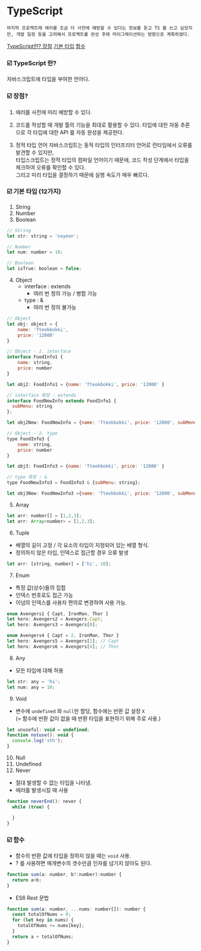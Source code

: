 # TypeScript


    마지막 프로젝트때 에러를 조금 더 사전에 예방할 수 있다는 정보를 듣고 TS 를 쓰고 싶었지만, 개발 일정 등을 고려해서 프로젝트를 완성 후에 마이그레이션하는 방향으로 계획하였다.     

[TypeScript란? ](#☑️-typescript-란)
[장점](#☑️-장점)
[기본 타입](#☑️-기본-타입-12가지)
[함수](#☑️-함수)



### ☑️ TypeScript 란?   
 자바스크립트에 타입을 부여한 언어다.   


### ☑️ 장점?  

1. 에러를 사전에 미리 예방할 수 있다. 

2. 코드를 작성할 때 개발 툴의 기능을 최대로 활용할 수 있다. 
타입에 대한 자동 추론으로 각 타입에 대한 API 를 자동 완성을 제공한다.

3. 정적 타입 언어
자바스크립트는 동적 타입의 인터프리터 언어로 런타임에서 오류를 발견할 수 있지만,   
타입스크립트는 정적 타입의 컴파일 언어이기 때문에, 코드 작성 단계에서 타입을 체크하여 오류를 확인할 수 있다.      
그리고 미리 타입을 결정하기 때문에 실행 속도가 매우 빠르다.    



### ☑️ 기본 타입 (12가지)
1. String
2. Number
3. Boolean

```js
// String
let str: string = 'nayeon';

// Number
let num: number = 10;

// Boolean
let isTrue: boolean = false;

```

4. Object
     - interface : extends  
        - 여러 번 정의 가능 / 병합 가능 
     - type : & 
        - 여러 번 정의 불가능 

```js
// Object
let obj: object = {
    name: 'Tteokbokki',
    price: '12000'
}

// Object - 1. interface
interface FoodInfo1 {
    name: string,
    price: number
}

let obj2: FoodInfo1 = {name: 'Tteokbokki', price: '12000' }

// interface 확장 : extends
interface FoodNewInfo extends FoodInfo1 {
  subMenu: string
};

let obj2New: FoodNewInfo = {name: 'Tteokbokki', price: '12000', subMenu: 'none' }

// Object - 2. type
type FoodInfo3 {
    name: string,
    price: number
}

let obj3: FoodInfo3 = {name: 'Tteokbokki', price: '12000' }

// type 확장 : &
type FoodNewInfo3 = FoodInfo3 & {subMenu: string};

let obj3New: FoodNewInfo3 ={name: 'Tteokbokki', price: '12000', subMenu: 'none' }
```

5. Array
```js
let arr: number[] = [1,2,3];
let arr: Array<number> = [1,2,3];
```
6. Tuple
- 배열의 길이 고정 / 각 요소의 타입이 지정되어 있는 배열 형식.
- 정의하지 않은 타입, 인덱스로 접근할 경우 오류 발생
```js
let arr: [string, number] = ['hi', 10];
```
7. Enum  
- 특정 값(상수)들의 집합
- 인덱스 번호로도 접근 가능
- 이넘의 인덱스를 사용자 편의로 변경하여 사용 가능.
```js
enum Avengers1 { Capt, IronMan, Thor }
let hero: Avengers2 = Avengers.Capt;
let hero: Avengers3 = Avengers[0];

enum Avengers4 { Capt = 2, IronMan, Thor }
let hero: Avengers5 = Avengers[2]; // Capt
let hero: Avengers6 = Avengers[4]; // Thor
```
8. Any
- 모든 타입에 대해 허용
```js
let str: any = 'hi';
let num: any = 10;
```
9. Void
- 변수에 `undefined` 와 `null`만 할당, 함수에는 반환 값 설정 `X`   
(= 함수에 반환 값이 없을 때 반환 타입을 표현하기 위해 주로 사용.)
```js
let unuseful: void = undefined;
function notuse(): void {
  console.log('sth');
}
```
10. Null
11. Undefined
12. Never
- 절대 발생할 수 없는 타입을 나타냄.   
- 에러를 발생시킬 때 사용
```js
function neverEnd(): never {
  while (true) {

  }
}
```

### ☑️ 함수
- 함수의 반환 값에 타입을 정하지 않을 때는 `void` 사용.
- ? 를 사용하면 매개변수의 갯수만큼 인자를 넘기지 않아도 된다.
```js
function sum(a: number, b?:number):number {
  return a+b;
}
```

+ ES6 Rest 문법
```js
function sum(a: number, ...nums: number[]): number {
  const totalOfNums = 0;
  for (let key in nums) {
    totalOfNums += nums[key];
  }
  return a + totalOfNums;
}
```